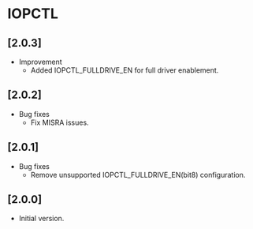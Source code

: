 # IOPCTL

## [2.0.3]

- Improvement
  - Added IOPCTL_FULLDRIVE_EN for full driver enablement.
  
## [2.0.2]

- Bug fixes
  - Fix MISRA issues.

## [2.0.1]

- Bug fixes
  - Remove unsupported IOPCTL_FULLDRIVE_EN(bit8) configuration.

## [2.0.0]

- Initial version.
